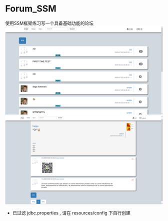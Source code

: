 # Forum_SSM
使用SSM框架练习写一个具备基础功能的论坛
![](https://github.com/G-tmp/Forum_SSM/blob/master/screenshot/Screenshot536265.png)
![](https://github.com/G-tmp/Forum_SSM/blob/master/screenshot/Screenshot4567653.png)
- 已过滤 jdbc.properties , 请在 resources/config 下自行创建
